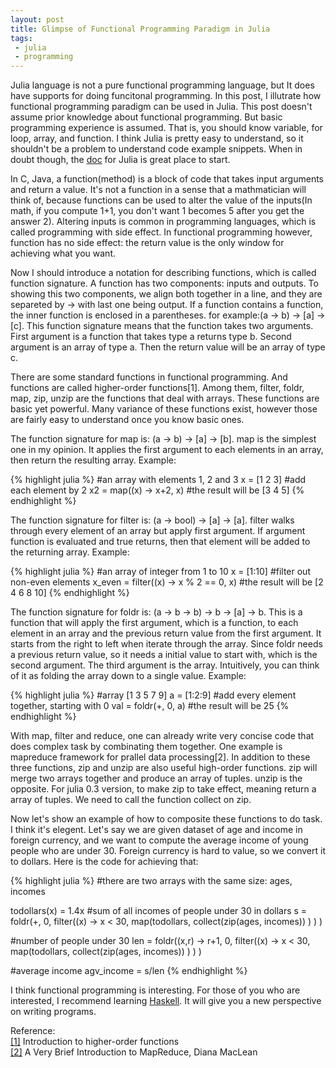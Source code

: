 ```yaml
---
layout: post
title: Glimpse of Functional Programming Paradigm in Julia
tags:
 - julia
 - programming
---
```


Julia language is not a pure functional programming language, but It does have supports for doing funcitonal programming. In this post, I illutrate how functional programming paradigm can be used in Julia. This post doesn't assume prior knowledge about functional programming. But basic programming experience is assumed. That is, you should know variable, for loop, array, and function. <!--break--> I think Julia is pretty easy to understand, so it shouldn't be a problem to understand code example snippets. When in doubt though, the <a href="http://docs.julialang.org/en/latest/" target="_blank">doc</a> for Julia is great place to start.

In C, Java, a function(method) is a block of code that takes input arguments and return a value. It's not a function in a sense that a mathmatician will think of, because functions can be used to alter the value of the inputs(In math, if you compute 1+1, you don't want 1 becomes 5 after you get the answer 2). Altering inputs is common in programming languages, which is called programming with side effect. In functional programming however, function has no side effect: the return value is the only window for achieving what you want.

Now I should introduce a notation for describing functions, which is called function signature. A function has two components: inputs and outputs. To showing this two components, we align both together in a line, and they are separeted by -> with last one being output. If a function contains a function, the inner function is enclosed in a parentheses. for example:(a -> b) -> [a] -> [c]. This function signature means that the function takes two arguments. First argument is a function that takes type a returns type b. Second argument is an array of type a. Then the return value will be an array of type c. 

There are some standard functions in functional programming. And functions are called higher-order functions[1]. Among them, filter, foldr, map, zip, unzip are the functions that deal with arrays. These functions are basic yet powerful. Many variance of these functions exist, however those are fairly easy to understand once you know basic ones.

The function signature for map is: (a -> b) -> [a] -> [b]. map is the simplest one in my opinion. It applies the first argument to each elements in an array, then return the resulting array. Example:

{% highlight julia %}
#an array with elements 1, 2 and 3
x = [1 2 3]
#add each element by 2
x2 = map((x) -> x+2, x)
#the result will be [3 4 5]
{% endhighlight %}

The function signature for filter is:  (a -> bool) -> [a] -> [a]. filter walks through every element of an array but apply first argument. If argument function is evaluated and true returns, then that element will be added to the returning array. Example:

{% highlight julia %}
#an array of integer from 1 to 10
x = [1:10]
#filter out non-even elements
x_even = filter((x) -> x % 2 == 0, x)
#the result will be [2 4 6 8 10]
{% endhighlight %}

The function signature for foldr is: (a -> b -> b) -> b -> [a] -> b. This is a function that will apply the first argument, which is a function, to each element in an array and the previous return value from the first argument. It starts from the right to left when iterate through the array. Since foldr needs a previous return value, so it needs a initial value to start with, which is the second argument. The third argument is the array. Intuitively, you can think of it as folding the array down to a single value. Example:

{% highlight julia %}
#array [1 3 5 7 9]
a = [1:2:9]
#add every element together, starting with 0
val = foldr(+, 0, a)
#the result will be 25
{% endhighlight %}

With map, filter and reduce, one can already write very concise code that does complex task by combinating them together. One example is mapreduce framework for prallel data processing[2]. In addition to these three functions, zip and unzip are also useful high-order functions. zip will merge two arrays together and produce an array of tuples. unzip is the opposite. For julia 0.3 version, to make zip to take effect, meaning return a array of tuples. We need to call the function collect on zip.

Now let's show an example of how to composite these functions to do task. I think it's elegent. Let's say we are given dataset of age and income in foreign currency, and we want to compute the average income of young people who are under 30. Foreign currency is hard to value, so we convert it to dollars. Here is the code for achieving that:

{% highlight julia %}
#there are two arrays with the same size: ages, incomes

todollars(x) = 1.4x
#sum of all incomes of people under 30 in dollars
s = foldr(+,
          0,
          filter((x) -> x < 30,
                 map(todollars,
                     collect(zip(ages, incomes))
                     )
                 )
          )
	  
#number of people under 30
len = foldr((x,r) -> r+1,
            0,
            filter((x) -> x < 30,
                   map(todollars,
                       collect(zip(ages, incomes))
                       )
                   )
            )

#average income
agv_income = s/len
{% endhighlight %}

I think functional programming is interesting. For those of you who are interested, I recommend learning <a href="https://www.haskell.org/" target="_blank">Haskell</a>. It will give you a new perspective on writing programs.

Reference:<br>
<a href="http://people.cs.aau.dk/~normark/prog3-03/html/notes/higher-order-fu_themes-intr-section.html" target="_blank">[1]</a> Introduction to higher-order functions<br>
<a href="http://hci.stanford.edu/courses/cs448g/a2/files/map_reduce_tutorial.pdf" target="_blank">[2]</a> A Very Brief Introduction to MapReduce, Diana MacLean 
